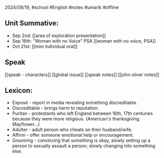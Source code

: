 2024/08/19, #school #English #notes #umarik #offline 
## Unit Summative:
- Sep 2nd: [[area of exploration presentation]]
- Sep 16th: "Woman with no Voice" PSA  [[woman with no voice, PSA]]
- Oct 21st: [[mini individual oral]]
## Speak
[[speak - characters]]
[[global issue]]
[[speak notes]]
[[john oliver notes]]
## Lexicon:
- Exposé - report in media revealing something discreditable.
- Discreditable - brings harm to reputation.
- Puritan - protestants who left England between 16th, 17th centuries because they were more religious. (American's thanksgiving. Mayflower...)
- Adulter - adult person who cheats on their husband/wife.
- Affirm - offer someone emotional help or encouragement.
- Grooming - convincing that something is okay, slowly setting up a person to sexually assault a person; slowly changing into something else.